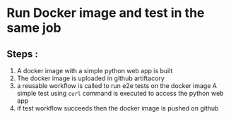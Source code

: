 # Run Docker image and test in  the same job
## Steps :
1. A docker image with a simple python web app is built
2. The docker image is uploaded in github artiftacory
3. a reusable workflow is called to run e2e tests on the docker image
   A simple test using ```curl``` command is executed to access the python web app
4. if test workflow succeeds then the docker image is pushed on github
